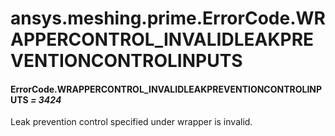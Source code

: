 # ansys.meshing.prime.ErrorCode.WRAPPERCONTROL_INVALIDLEAKPREVENTIONCONTROLINPUTS

<a id="ansys.meshing.prime.ErrorCode.WRAPPERCONTROL_INVALIDLEAKPREVENTIONCONTROLINPUTS"></a>

#### ErrorCode.WRAPPERCONTROL_INVALIDLEAKPREVENTIONCONTROLINPUTS *= 3424*

Leak prevention control specified under wrapper is invalid.

<!-- !! processed by numpydoc !! -->
